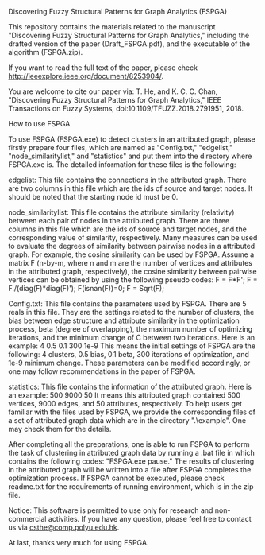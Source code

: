 Discovering Fuzzy Structural Patterns for Graph Analytics (FSPGA)

This repository contains the materials related to the manuscript "Discovering Fuzzy Structural Patterns for Graph Analytics," including the drafted version of the paper (Draft_FSPGA.pdf), and the executable of the algorithm (FSPGA.zip).

If you want to read the full text of the paper, please check http://ieeexplore.ieee.org/document/8253904/. 

You are welcome to cite our paper via: T. He, and K. C. C. Chan, "Discovering Fuzzy Structural Patterns for Graph Analytics," IEEE Transactions on Fuzzy Systems, doi:10.1109/TFUZZ.2018.2791951, 2018.


How to use FSPGA 

To use FSPGA (FSPGA.exe) to detect clusters in an attributed graph, please firstly prepare four files, which are named as "Config.txt," "edgelist," "node_similaritylist," and "statistics" and put them into the directory where FSPGA.exe is. The detailed information for these files is the following:

edgelist: This file contains the connections in the attributed graph. There are two columns in this file which are the ids of source and target nodes. It should be noted that the starting node id must be 0.

node_similaritylist: This file contains the attribute similarity (relativity) between each pair of nodes in the attributed graph. There are three columns in this file which are the ids of source and target nodes, and the corresponding value of similarity, respectively. Many measures can be used to evaluate the degrees of similarity between pairwise nodes in a attributed graph. For example, the cosine similarity can be used by FSPGA. Assume a matrix F (n-by-m, where n and m are the number of vertices and attributes in the attributed graph, respectively), the cosine similarity between pairwise vertices can be obtained by using the following pseudo codes: 
F = F*F'; 
F = F./(diag(F)*diag(F)'); 
F(isnan(F))=0; 
F = Sqrt(F);

Config.txt: This file contains the parameters used by FSPGA. There are 5 reals in this file. They are the settings related to the number of clusters, the bias between edge structure and attribute similarity in the optimization process, beta (degree of overlapping), the maximum number of optimizing iterations, and the minimum change of C between two iterations. Here is an example: 
4 
0.5 
0.1 
300 
1e-9 
This means the initial settings of FSPGA are the following: 4 clusters, 0.5 bias, 0.1 beta, 300 iterations of optimization, and 1e-9 minimum change. These parameters can be modified accordingly, or one may follow recommendations in the paper of FSPGA.

statistics: This file contains the information of the attributed graph. Here is an example: 500 9000 50 It means this attributed graph contained 500 vertices, 9000 edges, and 50 attributes, respectively. To help users get familiar with the files used by FSPGA, we provide the corresponding files of a set of attributed graph data which are in the directory ".\example". One may check them for the details.

After completing all the preparations, one is able to run FSPGA to perform the task of clustering in attributed graph data by running a .bat file in which contains the following codes: "FSPGA.exe pause." The results of clustering in the attributed graph will be written into a file after FSPGA completes the optimization process. If FSPGA cannot be executed, please check readme.txt for the requirements of running environment, which is in the zip file.

Notice: This software is permitted to use only for research and non-commercial activities. If you have any question, please feel free to contact us via csthe@comp.polyu.edu.hk.

At last, thanks very much for using FSPGA.
